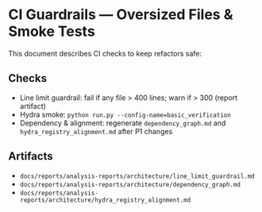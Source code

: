 <!-- markdownlint-disable-file -->
# CI Guardrails — Oversized Files & Smoke Tests

This document describes CI checks to keep refactors safe:

## Checks
- Line limit guardrail: fail if any file > 400 lines; warn if > 300 (report artifact)
- Hydra smoke: `python run.py --config-name=basic_verification`
- Dependency & alignment: regenerate `dependency_graph.md` and `hydra_registry_alignment.md` after P1 changes

## Artifacts
- `docs/reports/analysis-reports/architecture/line_limit_guardrail.md`
- `docs/reports/analysis-reports/architecture/dependency_graph.md`
- `docs/reports/analysis-reports/architecture/hydra_registry_alignment.md`


